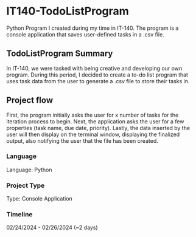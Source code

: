 # IT140-TodoListProgram
Python Program I created during my time in IT-140. The program is a console application that saves user-defined tasks in a .csv file. 

## TodoListProgram Summary
In IT-140, we were tasked with being creative and developing our own program. During this period, I decided to create a to-do list program that uses task data from the user to generate a .csv file to store their tasks in.

## Project flow
First, the program initially asks the user for x number of tasks for the iteration process to begin. Next, the application asks the user for a few properties (task name, due date, priority). Lastly, the data inserted by the user will then display on the terminal window, displaying the finalized output, also notifying the user that the file has been created.

### Language
Language: Python

### Project Type
Type: Console Application

### Timeline
02/24/2024 - 02/26/2024 (~2 days)
